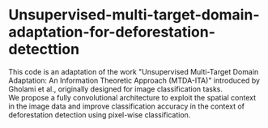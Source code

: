 # Unsupervised-multi-target-domain-adaptation-for-deforestation-detecttion

This code is an adaptation of the work "Unsupervised Multi-Target Domain Adaptation: An Information Theoretic Approach (MTDA-ITA)" introduced by Gholami et al., originally designed for image classification tasks.  
We propose a fully convolutional architecture to exploit the spatial context in the image data and improve classification accuracy in the context of deforestation detection using pixel-wise classification.
